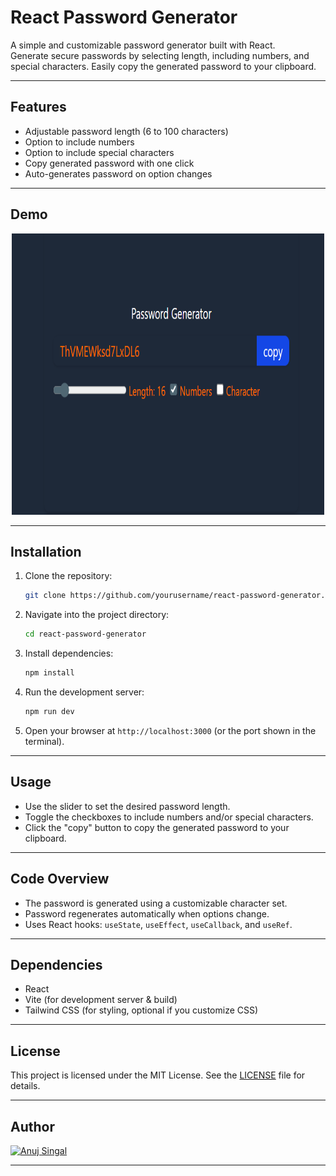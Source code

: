 # React Password Generator

A simple and customizable password generator built with React.  
Generate secure passwords by selecting length, including numbers, and special characters. Easily copy the generated password to your clipboard.

---

## Features

- Adjustable password length (6 to 100 characters)
- Option to include numbers
- Option to include special characters
- Copy generated password with one click
- Auto-generates password on option changes

---

## Demo

<p align="center">
  <img src="./screenshot.png" alt="Password Generator Screenshot" width="500" height="450px" />
</p>

---

## Installation

1. Clone the repository:
    ```bash
    git clone https://github.com/yourusername/react-password-generator.git
    ```
2. Navigate into the project directory:
    ```bash
    cd react-password-generator
    ```
3. Install dependencies:
    ```bash
    npm install
    ```
4. Run the development server:
    ```bash
    npm run dev
    ```
5. Open your browser at `http://localhost:3000` (or the port shown in the terminal).

---

## Usage

- Use the slider to set the desired password length.
- Toggle the checkboxes to include numbers and/or special characters.
- Click the "copy" button to copy the generated password to your clipboard.

---

## Code Overview

- The password is generated using a customizable character set.
- Password regenerates automatically when options change.
- Uses React hooks: `useState`, `useEffect`, `useCallback`, and `useRef`.

---

## Dependencies

- React
- Vite (for development server & build)
- Tailwind CSS (for styling, optional if you customize CSS)

---

## License

This project is licensed under the MIT License. See the [LICENSE](LICENSE) file for details.

---

## Author

[![Anuj Singal](https://img.shields.io/badge/Anuj%20Singal-000000?style=for-the-badge&logo=github&logoColor=white)](https://github.com/anuj-singal)

---
